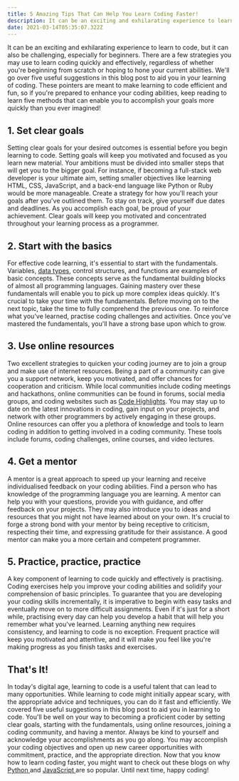 ```yaml
---
title: 5 Amazing Tips That Can Help You Learn Coding Faster!
description: It can be an exciting and exhilarating experience to learn to code
date: 2021-03-14T05:35:07.322Z
---
```


It can be an exciting and exhilarating experience to learn
to code, but it can also be challenging, especially for
beginners. There are a few strategies you may use to learn
coding quickly and effectively, regardless of whether you're
beginning from scratch or hoping to hone your current
abilities. We'll go over five useful suggestions in this
blog post to aid you in your learning of coding. These
pointers are meant to make learning to code efficient and
fun, so if you're prepared to enhance your coding abilities,
keep reading to learn five methods that can enable you to
accomplish your goals more quickly than you ever imagined!

## 1. Set clear goals

Setting clear goals for your desired outcomes is essential
before you begin learning to code. Setting goals will keep
you motivated and focused as you learn new material. Your
ambitions must be divided into smaller steps that will get
you to the bigger goal. For instance, if becoming a
full-stack web developer is your ultimate aim, setting
smaller objectives like learning HTML, CSS, JavaScript, and
a back-end language like Python or Ruby would be more
manageable. Create a strategy for how you'll reach your
goals after you've outlined them. To stay on track, give
yourself due dates and deadlines. As you accomplish each
goal, be proud of your achievement. Clear goals will keep
you motivated and concentrated throughout your learning
process as a programmer.

## 2. Start with the basics

For effective code learning, it's essential to start with
the fundamentals. Variables,
[data types](https://code-hl.com/mastering-data-types-in-programming),
control structures, and functions are examples of basic
concepts. These concepts serve as the fundamental building
blocks of almost all programming languages. Gaining mastery
over these fundamentals will enable you to pick up more
complex ideas quickly. It's crucial to take your time with
the fundamentals. Before moving on to the next topic, take
the time to fully comprehend the previous one. To reinforce
what you've learned, practise coding challenges and
activities. Once you've mastered the fundamentals, you'll
have a strong base upon which to grow.

## 3. Use online resources

Two excellent strategies to quicken your coding journey are
to join a group and make use of internet resources. Being a
part of a community can give you a support network, keep you
motivated, and offer chances for cooperation and criticism.
While local communities include coding meetings and
hackathons, online communities can be found in forums,
social media groups, and coding websites such as
[Code Highlights](https://code-hl.com/blog). You may stay up
to date on the latest innovations in coding, gain input on
your projects, and network with other programmers by
actively engaging in these groups. Online resources can
offer you a plethora of knowledge and tools to learn coding
in addition to getting involved in a coding community. These
tools include forums, coding challenges, online courses, and
video lectures.

## 4. Get a mentor

A mentor is a great approach to speed up your learning and
receive individualised feedback on your coding abilities.
Find a person who has knowledge of the programming language
you are learning. A mentor can help you with your questions,
provide you with guidance, and offer feedback on your
projects. They may also introduce you to ideas and resources
that you might not have learned about on your own. It's
crucial to forge a strong bond with your mentor by being
receptive to criticism, respecting their time, and
expressing gratitude for their assistance. A good mentor can
make you a more certain and competent programmer.

## 5. Practice, practice, practice

A key component of learning to code quickly and effectively
is practising. Coding exercises help you improve your coding
abilities and solidify your comprehension of basic
principles. To guarantee that you are developing your coding
skills incrementally, it is imperative to begin with easy
tasks and eventually move on to more difficult assignments.
Even if it's just for a short while, practising every day
can help you develop a habit that will help you remember
what you've learned. Learning anything new requires
consistency, and learning to code is no exception. Frequent
practice will keep you motivated and attentive, and it will
make you feel like you're making progress as you finish
tasks and exercises.

## That's It!

In today's digital age, learning to code is a useful talent
that can lead to many opportunities. While learning to code
might initially appear scary, with the appropriate advice
and techniques, you can do it fast and efficiently. We
covered five useful suggestions in this blog post to aid you
in learning to code. You'll be well on your way to becoming
a proficient coder by setting clear goals, starting with the
fundamentals, using online resources, joining a coding
community, and having a mentor. Always be kind to yourself
and acknowledge your accomplishments as you go along. You
may accomplish your coding objectives and open up new career
opportunities with commitment, practice, and the appropriate
direction. Now that you know how to learn coding faster, you
might want to check out these blogs on why
[Python ](https://code-hl.com/why-python-is-popular-among-developers)and
[JavaScript ](https://code-hl.com/why-is-javascript-so-popular-and-benefits-learning-it)are
so popular. Until next time, happy coding!
